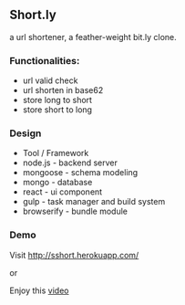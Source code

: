 ## Short.ly

a url shortener, a feather-weight bit.ly clone.

### Functionalities:

 * url valid check
 * url shorten in base62
 * store long to short
 * store short to long
 
### Design

 * Tool / Framework
  * node.js - backend server
  * mongoose - schema modeling
  * mongo - database
  * react - ui component
  * gulp - task manager and build system
  * browserify - bundle module

### Demo

Visit http://sshort.herokuapp.com/

or

Enjoy this [video](https://vimeo.com/148328782)

